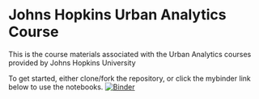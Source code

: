 # Johns Hopkins Urban Analytics Course


This is the course materials associated with the Urban Analytics courses provided by Johns Hopkins University

To get started, either clone/fork the repository, or click the mybinder link below to use the notebooks.
 [![Binder](https://mybinder.org/badge_logo.svg)](https://mybinder.org/v2/gh/achapkowski/UrbanAnalyticsCourse/HEAD)
